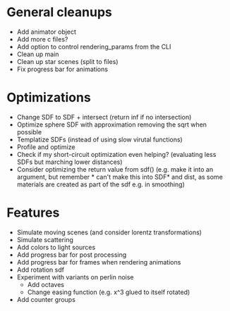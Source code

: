 # General cleanups
* Add animator object
* Add more c files?
* Add option to control rendering_params from the CLI
* Clean up main
* Clean up star scenes (split to files)
* Fix progress bar for animations

# Optimizations
* Change SDF to SDF + intersect (return inf if no intersection)
* Optimize sphere SDF with approximation removing the sqrt when possible
* Templatize SDFs (instead of using slow virutal functions)
* Profile and optimize
* Check if my short-circuit optimization even helping? (evaluating less SDFs but marching lower distances)
* Consider optimizing the return value from sdf() (e.g. make it into an argument, but remember * can't make this into SDF* and dist, as some materials are created as part of the sdf e.g. in smoothing)

# Features
* Simulate moving scenes (and consider lorentz transformations)
* Simulate scattering
* Add colors to light sources
* Add progress bar for post processing
* Add progress bar for frames when rendering animations
* Add rotation sdf
* Experiment with variants on perlin noise
    * Add octaves
    * Change easing function (e.g. x^3 glued to itself rotated)
* Add counter groups

